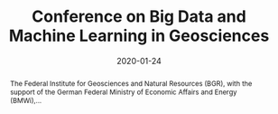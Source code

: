 ---
date: 2020-01-24
title: Conference on Big Data and Machine Learning in Geosciences
slug: TEST

abstract: |
    The Federal Institute for Geosciences and Natural Resources (BGR), with the support of the German Federal Ministry of Economic Affairs and Energy (BMWi),...

text: |
    The Federal Institute for Geosciences and Natural Resources (BGR), with the support of the German Federal Ministry of Economic Affairs and Energy (BMWi), organizes the International Conference on Big Data and Machine Learning in Geosciences that will be held on February 20-21, 2020 in Berlin. Prof. Demir is an invited speaker and will give a talk on ‘Deep Earth Query: Information Discovery from Big Earth Observation Data Archives’. Further information is available here.

main_page_image: BDML_Conf.png
news_image: BDML_Conf.png
---